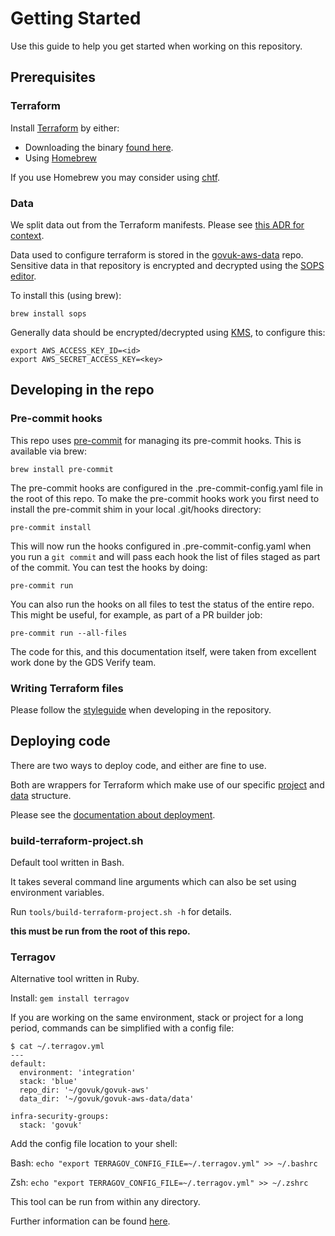 # Getting Started

Use this guide to help you get started when working on this repository.

## Prerequisites

### Terraform

Install [Terraform](https://terraform.io) by either:

 - Downloading the binary [found here](https://www.terraform.io/downloads.html).
 - Using [Homebrew](https://brew.sh/)

If you use Homebrew you may consider using [chtf](https://github.com/Yleisradio/homebrew-terraforms).

### Data

We split data out from the Terraform manifests. Please see [this ADR for context](https://github.com/alphagov/govuk-aws/blob/master/doc/architecture/decisions/0017-terraform-data-structure.md).

Data used to configure terraform is stored in the [govuk-aws-data](https://github.com/alphagov/govuk-aws-data) repo. Sensitive data in that repository is encrypted and decrypted using the [SOPS editor](https://github.com/mozilla/sops).

To install this (using brew):

`brew install sops`

Generally data should be encrypted/decrypted using [KMS](https://aws.amazon.com/kms/), to configure this:

```
export AWS_ACCESS_KEY_ID=<id>
export AWS_SECRET_ACCESS_KEY=<key>
```

## Developing in the repo

### Pre-commit hooks

This repo uses [pre-commit](http://pre-commit.com/) for managing its pre-commit
hooks. This is available via brew:

`brew install pre-commit`

The pre-commit hooks are configured in the .pre-commit-config.yaml file in the
root of this repo. To make the pre-commit hooks work you first need to install
the pre-commit shim in your local .git/hooks directory:

`pre-commit install`

This will now run the hooks configured in .pre-commit-config.yaml when you run a
`git commit` and will pass each hook the list of files staged as part of the
commit. You can test the hooks by doing:

`pre-commit run`

You can also run the hooks on all files to test the status of the entire repo.
This might be useful, for example, as part of a PR builder job:

`pre-commit run --all-files`

The code for this, and this documentation itself, were taken from excellent work
done by the GDS Verify team.

### Writing Terraform files

Please follow the [styleguide](styleguide.md) when developing in the repository.

## Deploying code

There are two ways to deploy code, and either are fine to use.

Both are wrappers for Terraform which make use of our specific [project](https://github.com/alphagov/govuk-aws/blob/master/doc/architecture/decisions/0010-terraform-directory-structure.md) and [data](https://github.com/alphagov/govuk-aws/blob/master/doc/architecture/decisions/0017-terraform-data-structure.md) structure.

Please see the [documentation about deployment](deploying-terraform.md).

### build-terraform-project.sh

Default tool written in Bash.

It takes several command line arguments which can also be set using environment
variables.

Run `tools/build-terraform-project.sh -h` for details.

**this must be run from the root of this repo.**

### Terragov

Alternative tool written in Ruby.

Install: `gem install terragov`

If you are working on the same environment, stack or project for a long period,
commands can be simplified with a config file:

```
$ cat ~/.terragov.yml
---
default:
  environment: 'integration'
  stack: 'blue'
  repo_dir: '~/govuk/govuk-aws'
  data_dir: '~/govuk/govuk-aws-data/data'

infra-security-groups:
  stack: 'govuk'
```

Add the config file location to your shell:

Bash:
`echo "export TERRAGOV_CONFIG_FILE=~/.terragov.yml" >> ~/.bashrc`

Zsh:
`echo "export TERRAGOV_CONFIG_FILE=~/.terragov.yml" >> ~/.zshrc`

This tool can be run from within any directory.

Further information can be found [here](https://github.com/surminus/terragov).
